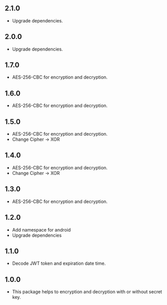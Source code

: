 ## 2.1.0

* Upgrade dependencies.

## 2.0.0

* Upgrade dependencies.

## 1.7.0

* AES-256-CBC for encryption and decryption.

## 1.6.0

* AES-256-CBC for encryption and decryption.

## 1.5.0

* AES-256-CBC for encryption and decryption.
* Change Cipher -> XOR

## 1.4.0

* AES-256-CBC for encryption and decryption.
* Change Cipher -> XOR

## 1.3.0

* AES-256-CBC for encryption and decryption.

## 1.2.0

* Add namespace for android
* Upgrade dependencies

## 1.1.0

* Decode JWT token and expiration date time.

## 1.0.0

* This package helps to encryption and decryption with or without secret key.
